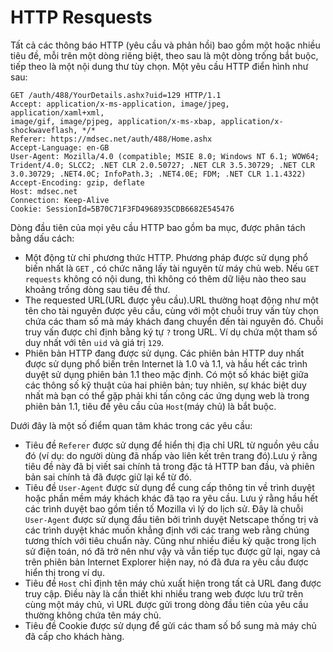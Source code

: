 # HTTP Resquests
Tất cả các thông báo HTTP (yêu cầu và phản hồi) bao gồm một hoặc nhiều tiêu đề, mỗi trên một dòng riêng biệt, theo sau là một dòng trống bắt buộc, tiếp theo là một nội dung thư tùy chọn. Một yêu cầu HTTP điển hình như sau:
```HTTP
GET /auth/488/YourDetails.ashx?uid=129 HTTP/1.1
Accept: application/x-ms-application, image/jpeg, application/xaml+xml,
image/gif, image/pjpeg, application/x-ms-xbap, application/x-shockwaveflash, */*
Referer: https://mdsec.net/auth/488/Home.ashx
Accept-Language: en-GB
User-Agent: Mozilla/4.0 (compatible; MSIE 8.0; Windows NT 6.1; WOW64;
Trident/4.0; SLCC2; .NET CLR 2.0.50727; .NET CLR 3.5.30729; .NET CLR
3.0.30729; .NET4.0C; InfoPath.3; .NET4.0E; FDM; .NET CLR 1.1.4322)
Accept-Encoding: gzip, deflate
Host: mdsec.net
Connection: Keep-Alive
Cookie: SessionId=5B70C71F3FD4968935CDB6682E545476
```

Dòng đầu tiên của mọi yêu cầu HTTP bao gồm ba mục, được phân tách bằng dấu cách:
- Một động từ chỉ phương thức HTTP. Phương pháp được sử dụng phổ biến nhất là `GET` , có chức năng lấy tài nguyên từ máy chủ web. Nếu `GET requests` không có nội dung, thì không có thêm dữ liệu nào theo sau khoảng trống dòng sau tiêu đề thư.
- The requested URL(URL được yêu cầu).URL thường hoạt động như một tên cho tài nguyên được yêu cầu, cùng với một chuỗi truy vấn tùy chọn chứa các tham số mà máy khách đang chuyển đến tài nguyên đó. Chuỗi truy vấn được chỉ định bằng ký tự `?` trong URL. Ví dụ chứa một tham số duy nhất với tên `uid` và giá trị `129`.
- Phiên bản HTTP đang được sử dụng. Các phiên bản HTTP duy nhất được sử dụng phổ biến trên Internet là 1.0 và 1.1, và hầu hết các trình duyệt sử dụng phiên bản 1.1 theo mặc định. Có một số khác biệt giữa các thông số kỹ thuật của hai phiên bản; tuy nhiên, sự khác biệt duy nhất mà bạn có thể gặp phải khi tấn công các ứng dụng web là trong phiên bản 1.1, tiêu đề yêu cầu của `Host`(máy chủ) là bắt buộc.

Dưới đây là một số điểm quan tâm khác trong các yêu cầu:
- Tiêu đề `Referer` được sử dụng để hiển thị địa chỉ URL từ nguồn yêu cầu đó (ví dụ: do người dùng đã nhấp vào liên kết trên trang đó).Lưu ý rằng tiêu đề này đã bị viết sai chính tả trong đặc tả HTTP ban đầu, và phiên bản sai chính tả đã được giữ lại kể từ đó.
- Tiêu đề `User-Agent` được sử dụng để cung cấp thông tin về trình duyệt hoặc phần mềm máy khách khác đã tạo ra yêu cầu. Lưu ý rằng hầu hết các trình duyệt bao gồm tiền tố Mozilla vì lý do lịch sử. Đây là chuỗi `User-Agent` được sử dụng đầu tiên bởi trình duyệt Netscape thống trị và  các trình duyệt khác muốn khẳng định với các trang web rằng chúng tương thích với tiêu chuẩn này. Cũng như nhiều điều kỳ quặc trong lịch sử điện toán, nó đã trở nên như vậy và vẫn tiếp tục được gữ lại, ngay cả trên phiên bản Internet Explorer hiện nay, nó đã đưa ra yêu cầu được hiển thị trong ví dụ.
- Tiêu đề `Host` chỉ định tên máy chủ xuất hiện trong tất cả URL đang được truy cập. Điều này là cần thiết khi nhiều trang web được lưu trữ trên cùng một máy chủ, vì URL được gửi trong dòng đầu tiên của yêu cầu thường không chứa tên máy chủ.
- Tiêu đề Cookie được sử dụng để gửi các tham số bổ sung mà máy chủ đã cấp cho khách hàng.